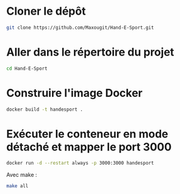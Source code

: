 # Cloner le dépôt

```bash
git clone https://github.com/Maxougit/Hand-E-Sport.git
```

# Aller dans le répertoire du projet

```bash
cd Hand-E-Sport
```

# Construire l'image Docker

```bash
docker build -t handesport .
```

# Exécuter le conteneur en mode détaché et mapper le port 3000

```bash
docker run -d --restart always -p 3000:3000 handesport
```

Avec make :

```bash
make all
```
